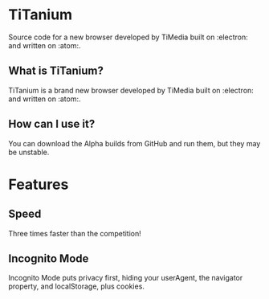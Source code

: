 # TiTanium
Source code for a new browser developed by TiMedia built on :electron: and written on :atom:.

## What is TiTanium?
TiTanium is a brand new browser developed by TiMedia built on :electron: and written on :atom:.

## How can I use it?
You can download the Alpha builds from GitHub and run them, but they may be unstable.

# Features

## Speed
Three times faster than the competition!

## Incognito Mode
Incognito Mode puts privacy first, hiding your userAgent, the navigator property, and localStorage, plus cookies.
